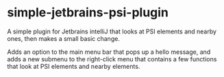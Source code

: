 # simple-jetbrains-psi-plugin
A simple plugin for Jetbrains intelliJ that looks at PSI elements and nearby ones, then makes a small basic change.

Adds an option to the main menu bar that pops up a hello message, and adds a new submenu to the right-click menu that contains a few functions that look at PSI elements and nearby elements.
